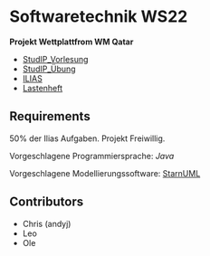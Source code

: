 # Softwaretechnik WS22
**Projekt Wettplattfrom WM Qatar**

+ [StudIP_Vorlesung](https://studip.uni-halle.de/dispatch.php/course/overview?cid=65e9ec92c21fdf169368699c254059e7)
+ [StudIP_Übung](https://studip.uni-halle.de/dispatch.php/course/files/flat?cid=b9fe89fb29ee12ab18944e1b3c4a306d&select=new)
+ [ILIAS](https://ilias.uni-halle.de/ilias.php?cmd=render&cmdClass=ilrepositorygui&baseClass=ilRepositoryGUI&ref_id=268407&rtoken=5f4ccff47a62d9fef99412207740131b)
+ [Lastenheft](https://studip.uni-halle.de/sendfile.php?type=0&file_id=3f484d7fe34b666f15cfbe6a6842b406&file_name=Lastenheft_Wettportal.pdf)

## Requirements
50% der Ilias Aufgaben.
Projekt Freiwillig. 

Vorgeschlagene Programmiersprache: *Java* 

Vorgeschlagene Modellierungssoftware: [StarnUML](https://staruml.io/)

## Contributors
+ Chris (andyj)
+ Leo
+ Ole
